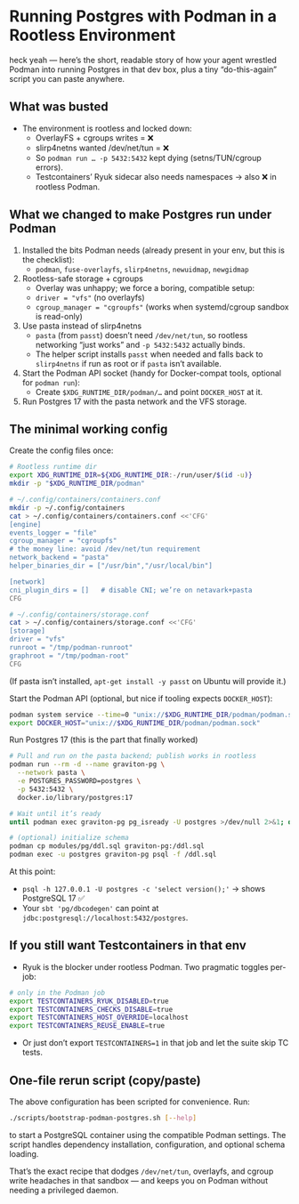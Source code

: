 # Running Postgres with Podman in a Rootless Environment

heck yeah — here’s the short, readable story of how your agent wrestled Podman into running Postgres in that dev box, plus a tiny “do-this-again” script you can paste anywhere.

## What was busted
- The environment is rootless and locked down:
  - OverlayFS + cgroups writes = ❌
  - slirp4netns wanted /dev/net/tun = ❌
  - So `podman run … -p 5432:5432` kept dying (setns/TUN/cgroup errors).
  - Testcontainers’ Ryuk sidecar also needs namespaces → also ❌ in rootless Podman.

## What we changed to make Postgres run under Podman
1. Installed the bits Podman needs (already present in your env, but this is the checklist):
   - `podman`, `fuse-overlayfs`, `slirp4netns`, `newuidmap`, `newgidmap`
2. Rootless-safe storage + cgroups
   - Overlay was unhappy; we force a boring, compatible setup:
   - `driver = "vfs"` (no overlayfs)
   - `cgroup_manager = "cgroupfs"` (works when systemd/cgroup sandbox is read-only)
3. Use pasta instead of slirp4netns
   - `pasta` (from `passt`) doesn’t need `/dev/net/tun`, so rootless networking “just works” and `-p 5432:5432` actually binds.
   - The helper script installs `passt` when needed and falls back to `slirp4netns` if run as root or if `pasta` isn’t available.
4. Start the Podman API socket (handy for Docker-compat tools, optional for `podman run`):
   - Create `$XDG_RUNTIME_DIR/podman/…` and point `DOCKER_HOST` at it.
5. Run Postgres 17 with the pasta network and the VFS storage.

## The minimal working config
Create the config files once:

```bash
# Rootless runtime dir
export XDG_RUNTIME_DIR=${XDG_RUNTIME_DIR:-/run/user/$(id -u)}
mkdir -p "$XDG_RUNTIME_DIR/podman"

# ~/.config/containers/containers.conf
mkdir -p ~/.config/containers
cat > ~/.config/containers/containers.conf <<'CFG'
[engine]
events_logger = "file"
cgroup_manager = "cgroupfs"
# the money line: avoid /dev/net/tun requirement
network_backend = "pasta"
helper_binaries_dir = ["/usr/bin","/usr/local/bin"]

[network]
cni_plugin_dirs = []   # disable CNI; we’re on netavark+pasta
CFG

# ~/.config/containers/storage.conf
cat > ~/.config/containers/storage.conf <<'CFG'
[storage]
driver = "vfs"
runroot = "/tmp/podman-runroot"
graphroot = "/tmp/podman-root"
CFG
```

(If pasta isn’t installed, `apt-get install -y passt` on Ubuntu will provide it.)

Start the Podman API (optional, but nice if tooling expects `DOCKER_HOST`):

```bash
podman system service --time=0 "unix://$XDG_RUNTIME_DIR/podman/podman.sock" >/tmp/podapi.log 2>&1 &
export DOCKER_HOST="unix://$XDG_RUNTIME_DIR/podman/podman.sock"
```

Run Postgres 17 (this is the part that finally worked)

```bash
# Pull and run on the pasta backend; publish works in rootless
podman run --rm -d --name graviton-pg \
  --network pasta \
  -e POSTGRES_PASSWORD=postgres \
  -p 5432:5432 \
  docker.io/library/postgres:17

# Wait until it’s ready
until podman exec graviton-pg pg_isready -U postgres >/dev/null 2>&1; do sleep 0.5; done

# (optional) initialize schema
podman cp modules/pg/ddl.sql graviton-pg:/ddl.sql
podman exec -u postgres graviton-pg psql -f /ddl.sql
```

At this point:
- `psql -h 127.0.0.1 -U postgres -c 'select version();'` → shows PostgreSQL 17 ✅
- Your `sbt 'pg/dbcodegen'` can point at `jdbc:postgresql://localhost:5432/postgres`.

## If you still want Testcontainers in that env
- Ryuk is the blocker under rootless Podman. Two pragmatic toggles per-job:

```bash
# only in the Podman job
export TESTCONTAINERS_RYUK_DISABLED=true
export TESTCONTAINERS_CHECKS_DISABLE=true
export TESTCONTAINERS_HOST_OVERRIDE=localhost
export TESTCONTAINERS_REUSE_ENABLE=true
```

- Or just don’t export `TESTCONTAINERS=1` in that job and let the suite skip TC tests.

## One-file rerun script (copy/paste)

The above configuration has been scripted for convenience. Run:

```bash
./scripts/bootstrap-podman-postgres.sh [--help]
```

to start a PostgreSQL container using the compatible Podman settings. The script handles dependency installation, configuration, and optional schema loading.

That’s the exact recipe that dodges `/dev/net/tun`, overlayfs, and cgroup write headaches in that sandbox — and keeps you on Podman without needing a privileged daemon.
